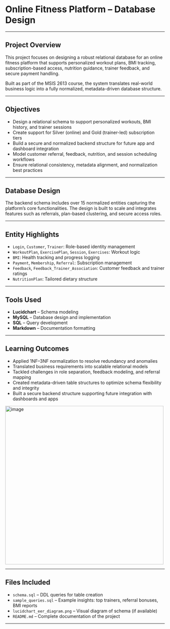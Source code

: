 # Online Fitness Platform – Database Design

---

## Project Overview

This project focuses on designing a robust relational database for an online fitness platform that supports personalized workout plans, BMI tracking, subscription-based access, nutrition guidance, trainer feedback, and secure payment handling.

Built as part of the MSIS 2613 course, the system translates real-world business logic into a fully normalized, metadata-driven database structure.

---

## Objectives

- Design a relational schema to support personalized workouts, BMI history, and trainer sessions  
- Create support for Silver (online) and Gold (trainer-led) subscription tiers  
- Build a secure and normalized backend structure for future app and dashboard integration  
- Model customer referral, feedback, nutrition, and session scheduling workflows  
- Ensure relational consistency, metadata alignment, and normalization best practices  

---

## Database Design

The backend schema includes over 15 normalized entities capturing the platform’s core functionalities. The design is built to scale and integrates features such as referrals, plan-based clustering, and secure access roles.

---

## Entity Highlights

- `Login`, `Customer`, `Trainer`: Role-based identity management  
- `WorkoutPlan`, `ExercisePlan`, `Session`, `Exercises`: Workout logic  
- `BMI`: Health tracking and progress logging  
- `Payment`, `Membership`, `Referral`: Subscription management  
- `Feedback`, `Feedback_Trainer_Association`: Customer feedback and trainer ratings  
- `NutritionPlan`: Tailored dietary structure  

---

## Tools Used

- **Lucidchart** – Schema modeling  
- **MySQL** – Database design and implementation  
- **SQL** – Query development  
- **Markdown** – Documentation formatting  

---

## Learning Outcomes

- Applied 1NF–3NF normalization to resolve redundancy and anomalies  
- Translated business requirements into scalable relational models  
- Tackled challenges in role separation, feedback modeling, and referral mapping  
- Created metadata-driven table structures to optimize schema flexibility and integrity  
- Built a secure backend structure supporting future integration with dashboards and apps  
<img width="500" height="500" alt="image" src="https://github.com/user-attachments/assets/e42e5919-5ddb-49a8-9daa-4e4d97c95ba8" />

---

## Files Included

- `schema.sql` – DDL queries for table creation  
- `sample_queries.sql` – Example insights: top trainers, referral bonuses, BMI reports  
- `lucidchart_eer_diagram.png` – Visual diagram of schema (if available)  
- `README.md` – Complete documentation of the project  

---


